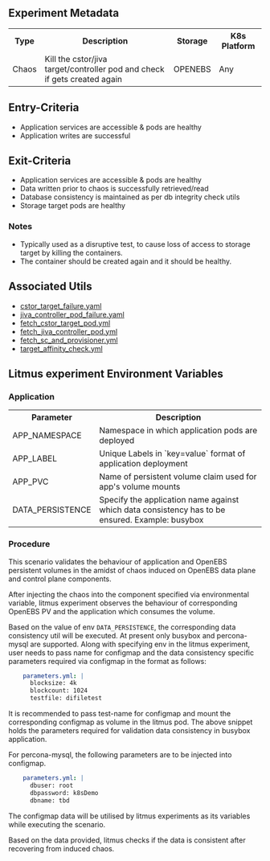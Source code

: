 ## Experiment Metadata

<table>
<tr>
<th> Type </th>
<th>  Description  </th>
<th> Storage </th>
<th> K8s Platform </th>
</tr>
<tr>
<td> Chaos </td>
<td> Kill the cstor/jiva target/controller pod and check if gets created again </td>
<td> OPENEBS </td>
<td> Any </td>
</tr>
</table>

## Entry-Criteria

-   Application services are accessible & pods are healthy
-   Application writes are successful 

## Exit-Criteria

-   Application services are accessible & pods are healthy
-   Data written prior to chaos is successfully retrieved/read
-   Database consistency is maintained as per db integrity check utils
-   Storage target pods are healthy

### Notes

-   Typically used as a disruptive test, to cause loss of access to storage target by killing the containers.
-   The container should be created again and it should be healthy.

## Associated Utils 
-   [cstor_target_failure.yaml](/experiments/openebs/openebs-target-pod-failure/cstor_target_failure.yaml)
-   [jiva_controller_pod_failure.yaml](/experiments/openebs/openebs-target-pod-failure/jiva_controller_pod_failure.yaml)
-   [fetch_cstor_target_pod.yml](/utils/apps/openebs/fetch_cstor_target_pod.yml)
-   [fetch_jiva_controller_pod.yml](/utils/apps/openebs/fetch_jiva_controller_pod.yml)
-   [fetch_sc_and_provisioner.yml](/utils/apps/openebs/fetch_sc_and_provisioner.yml)
-   [target_affinity_check.yml](/utils/apps/openebs/target_affinity_check.yml)

## Litmus experiment Environment Variables

### Application

<table>
<tr>
<th>  Parameter   </t>
<th>  Description    </th>
</tr>
<tr> 
<td> APP_NAMESPACE </td>
<td> Namespace in which application pods are deployed  </td>
</tr>
<tr> 
<td> APP_LABEL </td>
<td>  Unique Labels in `key=value` format of application deployment </td>
</tr>
<tr> 
<td> APP_PVC  </td>
<td> Name of persistent volume claim used for app's volume mounts </td>
</tr>
<tr> 
<td>   DATA_PERSISTENCE  </td>
<td> Specify the application name against which data consistency has to be ensured. Example: busybox   </td>
</tr>
</table>

### Procedure

This scenario validates the behaviour of application and OpenEBS persistent volumes in the amidst of chaos induced on OpenEBS data plane and control plane components.

After injecting the chaos into the component specified via environmental variable, litmus experiment observes the behaviour of corresponding OpenEBS PV and the application which consumes the volume.

Based on the value of  env `DATA_PERSISTENCE`,  the corresponding data consistency util will be executed. At present only busybox and percona-mysql are supported. Along with specifying env in the litmus experiment, user needs to pass name for configmap and the data consistency specific parameters required via configmap in the format as follows:

```yml
    parameters.yml: |
      blocksize: 4k
      blockcount: 1024
      testfile: difiletest
```

It is recommended to pass test-name for configmap and mount the corresponding configmap as volume in the litmus pod. The above snippet holds the parameters required for validation data consistency in busybox application.

For percona-mysql, the following parameters are to be injected into configmap.

```yml
    parameters.yml: |
      dbuser: root
      dbpassword: k8sDemo
      dbname: tbd
```

The configmap data will be utilised by litmus experiments as its variables while executing the scenario.

Based on the data provided, litmus checks if the data is consistent after recovering from induced chaos.
